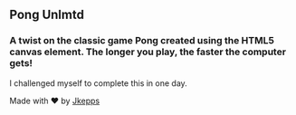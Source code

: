 ## Pong Unlmtd
### A twist on the classic game Pong created using the HTML5 canvas element. The longer you play, the faster the computer gets!

I challenged myself to complete this in one day.

Made with &hearts; by [Jkepps](http://github.com/jkepps)
